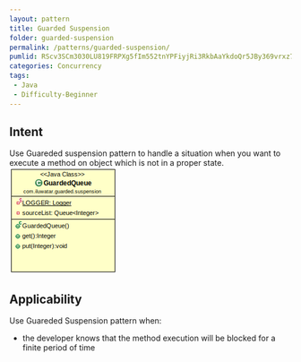 ```yaml
---
layout: pattern
title: Guarded Suspension
folder: guarded-suspension
permalink: /patterns/guarded-suspension/
pumlid: RScv3SCm3030LU819FRPXg5fIm552tnYPFiyjRi3RkbAaYkdoQr5JBy369vrxz7oaSv6XmPhL3e6TCaJ0msU-CAoilTToyG8DdKOw5z0GzcAlvNAN_WZSD1brBHHPmxv0000
categories: Concurrency
tags:
 - Java
 - Difficulty-Beginner
---
```


## Intent
Use Guareded suspension pattern to handle a situation when you want to execute a method on object which is not in a proper state.
![Guarded Suspension diagram](./etc/guarded-suspension.png)

## Applicability
Use Guareded Suspension pattern when:

* the developer knows that the method execution will be blocked for a finite period of time

